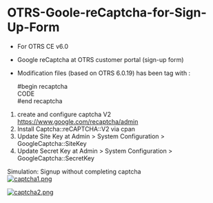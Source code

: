 # OTRS-Goole-reCaptcha-for-Sign-Up-Form
- For OTRS CE v6.0
- Google reCaptcha at OTRS customer portal (sign-up form)		
- Modification files (based on OTRS 6.0.19) has been tag with :

	#begin recaptcha  
	CODE	
	#end recaptcha  
	

1. create and configure captcha V2 https://www.google.com/recaptcha/admin  
2. Install Captcha::reCAPTCHA::V2 via cpan  
3. Update Site Key at Admin > System Configuration > GoogleCaptcha::SiteKey  
4. Update Secret Key at Admin > System Configuration > GoogleCaptcha::SecretKey  


Simulation: Signup without completing captcha    
[![captcha1.png](https://i.postimg.cc/ZKYQ4NkF/captcha1.png)](https://postimg.cc/QVPmqHdH)  

[![captcha2.png](https://i.postimg.cc/jSLkJrSD/captcha2.png)](https://postimg.cc/3kQZPVph)  